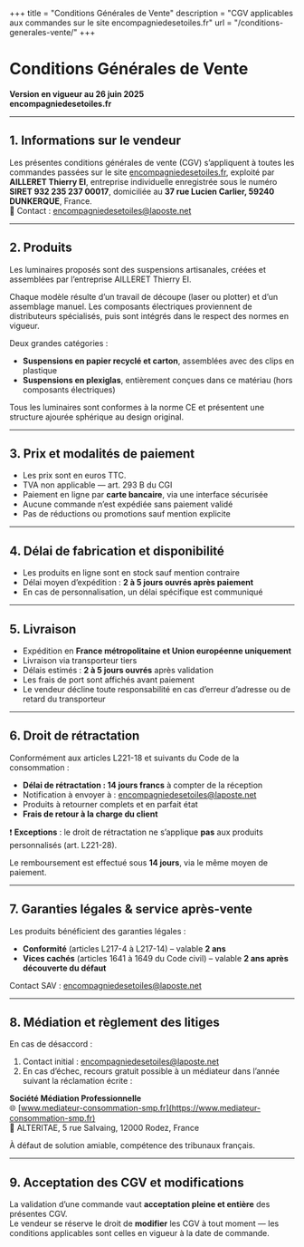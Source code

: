 +++
title = "Conditions Générales de Vente"
description = "CGV applicables aux commandes sur le site encompagniedesetoiles.fr"
url = "/conditions-generales-vente/"
+++

# Conditions Générales de Vente  
**Version en vigueur au 26 juin 2025**  
**encompagniedesetoiles.fr**

---

## 1. Informations sur le vendeur

Les présentes conditions générales de vente (CGV) s’appliquent à toutes les commandes passées sur le site [encompagniedesetoiles.fr](https://encompagniedesetoiles.fr), exploité par **AILLERET Thierry EI**, entreprise individuelle enregistrée sous le numéro **SIRET 932 235 237 00017**, domiciliée au **37 rue Lucien Carlier, 59240 DUNKERQUE**, France.  
📧 Contact : [encompagniedesetoiles@laposte.net](mailto:encompagniedesetoiles@laposte.net)

---

## 2. Produits

Les luminaires proposés sont des suspensions artisanales, créées et assemblées par l’entreprise AILLERET Thierry EI.

Chaque modèle résulte d’un travail de découpe (laser ou plotter) et d’un assemblage manuel. Les composants électriques proviennent de distributeurs spécialisés, puis sont intégrés dans le respect des normes en vigueur.

Deux grandes catégories :

- **Suspensions en papier recyclé et carton**, assemblées avec des clips en plastique
- **Suspensions en plexiglas**, entièrement conçues dans ce matériau (hors composants électriques)

Tous les luminaires sont conformes à la norme CE et présentent une structure ajourée sphérique au design original.

---

## 3. Prix et modalités de paiement

- Les prix sont en euros TTC.  
- TVA non applicable — art. 293 B du CGI  
- Paiement en ligne par **carte bancaire**, via une interface sécurisée  
- Aucune commande n’est expédiée sans paiement validé  
- Pas de réductions ou promotions sauf mention explicite

---

## 4. Délai de fabrication et disponibilité

- Les produits en ligne sont en stock sauf mention contraire  
- Délai moyen d’expédition : **2 à 5 jours ouvrés après paiement**  
- En cas de personnalisation, un délai spécifique est communiqué

---

## 5. Livraison

- Expédition en **France métropolitaine et Union européenne uniquement**  
- Livraison via transporteur tiers  
- Délais estimés : **2 à 5 jours ouvrés** après validation  
- Les frais de port sont affichés avant paiement  
- Le vendeur décline toute responsabilité en cas d’erreur d’adresse ou de retard du transporteur

---

## 6. Droit de rétractation

Conformément aux articles L221-18 et suivants du Code de la consommation :

- **Délai de rétractation : 14 jours francs** à compter de la réception  
- Notification à envoyer à : [encompagniedesetoiles@laposte.net](mailto:encompagniedesetoiles@laposte.net)  
- Produits à retourner complets et en parfait état  
- **Frais de retour à la charge du client**

❗️ **Exceptions** : le droit de rétractation ne s’applique **pas** aux produits personnalisés (art. L221-28).

Le remboursement est effectué sous **14 jours**, via le même moyen de paiement.

---

## 7. Garanties légales & service après-vente

Les produits bénéficient des garanties légales :

- **Conformité** (articles L217-4 à L217-14) – valable **2 ans**  
- **Vices cachés** (articles 1641 à 1649 du Code civil) – valable **2 ans après découverte du défaut**

Contact SAV : [encompagniedesetoiles@laposte.net](mailto:encompagniedesetoiles@laposte.net)

---

## 8. Médiation et règlement des litiges

En cas de désaccord :

1. Contact initial : [encompagniedesetoiles@laposte.net](mailto:encompagniedesetoiles@laposte.net)  
2. En cas d’échec, recours gratuit possible à un médiateur dans l’année suivant la réclamation écrite :

**Société Médiation Professionnelle**  
🌐 [www.mediateur-consommation-smp.fr](https://www.mediateur-consommation-smp.fr)  
📍 ALTERITAE, 5 rue Salvaing, 12000 Rodez, France

À défaut de solution amiable, compétence des tribunaux français.

---

## 9. Acceptation des CGV et modifications

La validation d’une commande vaut **acceptation pleine et entière** des présentes CGV.  
Le vendeur se réserve le droit de **modifier** les CGV à tout moment — les conditions applicables sont celles en vigueur à la date de commande.
